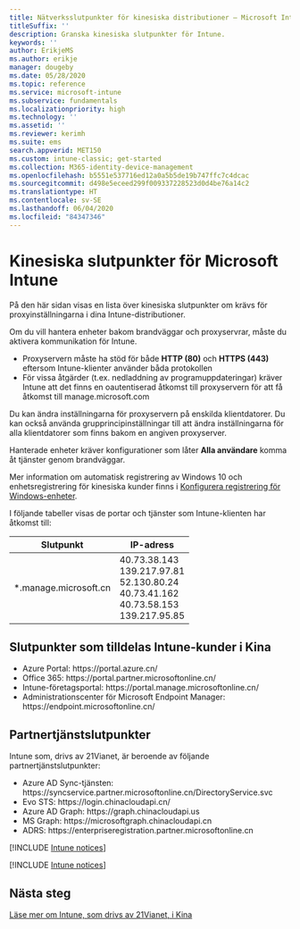 ```yaml
---
title: Nätverksslutpunkter för kinesiska distributioner – Microsoft Intune
titleSuffix: ''
description: Granska kinesiska slutpunkter för Intune.
keywords: ''
author: ErikjeMS
ms.author: erikje
manager: dougeby
ms.date: 05/28/2020
ms.topic: reference
ms.service: microsoft-intune
ms.subservice: fundamentals
ms.localizationpriority: high
ms.technology: ''
ms.assetid: ''
ms.reviewer: kerimh
ms.suite: ems
search.appverid: MET150
ms.custom: intune-classic; get-started
ms.collection: M365-identity-device-management
ms.openlocfilehash: b5551e537716ed12a0a5b5de19b747ffc7c4dcac
ms.sourcegitcommit: d498e5eceed299f009337228523d0d4be76a14c2
ms.translationtype: HT
ms.contentlocale: sv-SE
ms.lasthandoff: 06/04/2020
ms.locfileid: "84347346"
---
```

# <a name="china-endpoints-for-microsoft-intune"></a>Kinesiska slutpunkter för Microsoft Intune

På den här sidan visas en lista över kinesiska slutpunkter om krävs för proxyinställningarna i dina Intune-distributioner.

Om du vill hantera enheter bakom brandväggar och proxyservrar, måste du aktivera kommunikation för Intune.

- Proxyservern måste ha stöd för både **HTTP (80)** och **HTTPS (443)** eftersom Intune-klienter använder båda protokollen
- För vissa åtgärder (t.ex. nedladdning av programuppdateringar) kräver Intune att det finns en oautentiserad åtkomst till proxyservern för att få åtkomst till manage.microsoft.com

Du kan ändra inställningarna för proxyservern på enskilda klientdatorer. Du kan också använda grupprincipinställningar till att ändra inställningarna för alla klientdatorer som finns bakom en angiven proxyserver.

Hanterade enheter kräver konfigurationer som låter **Alla användare** komma åt tjänster genom brandväggar.

Mer information om automatisk registrering av Windows 10 och enhetsregistrering för kinesiska kunder finns i [Konfigurera registrering för Windows-enheter](../enrollment/windows-enroll.md#windows-10-auto-enrollment-and-device-registration).

I följande tabeller visas de portar och tjänster som Intune-klienten har åtkomst till:

|**Slutpunkt**|**IP-adress**|
|---------------------|-----------|
|*.manage.microsoft.cn | 40.73.38.143<br>139.217.97.81<br>52.130.80.24<br>40.73.41.162<br>40.73.58.153<br>139.217.95.85 |


## <a name="intune-customer-designated-endpoints-in-china"></a>Slutpunkter som tilldelas Intune-kunder i Kina
- Azure Portal: https:\//portal.azure.cn/
- Office 365: https:\//portal.partner.microsoftonline.cn/
- Intune-företagsportal: https:\//portal.manage.microsoftonline.cn/
- Administrationscenter för Microsoft Endpoint Manager: https:\//endpoint.microsoftonline.cn/


## <a name="partner-service-endpoints"></a>Partnertjänstslutpunkter

Intune som, drivs av 21Vianet, är beroende av följande partnertjänstslutpunkter:
- Azure AD Sync-tjänsten: https:\//syncservice.partner.microsoftonline.cn/DirectoryService.svc
- Evo STS: https:\//login.chinacloudapi.cn/
- Azure AD Graph: https:\//graph.chinacloudapi.us
- MS Graph: https:\//microsoftgraph.chinacloudapi.cn
- ADRS: https:\//enterpriseregistration.partner.microsoftonline.cn

[!INCLUDE [Intune notices](../includes/windows-push-notification-services.md)]

[!INCLUDE [Intune notices](../includes/apple-device-network-information.md)]

## <a name="next-steps"></a>Nästa steg
[Läse mer om Intune, som drivs av 21Vianet, i Kina](china.md)

